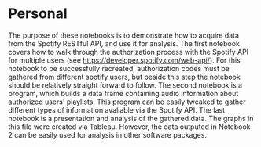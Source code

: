 # Personal

The purpose of these notebooks is to demonstrate how to acquire data from the Spotify RESTful API, and use it for analysis. The first notebook covers how to walk through the authorization process with the Spotify API for multiple users (see https://developer.spotify.com/web-api/). For this notebook to be successfully recreated, authorization codes must be gathered from different spotify users, but beside this step the notebook should be relatively straight forward to follow. The second notebook is a program, which builds a data frame containing audio information about authorized users' playlists. This program can be easily tweaked to gather different types of information avaliable via the Spotify API. The last notebook is a presentation and analysis of the gathered data. The graphs in this file were created via Tableau. However, the data outputed in Notebook 2 can be easily used for analysis in other software packages. 
